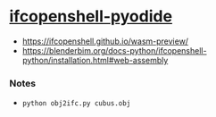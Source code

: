 [ifcopenshell-pyodide](https://dirkarnez.github.io/ifcopenshell-pyodide/)
===================================================================================
- https://ifcopenshell.github.io/wasm-preview/
- https://blenderbim.org/docs-python/ifcopenshell-python/installation.html#web-assembly

### Notes
- `python obj2ifc.py cubus.obj`
